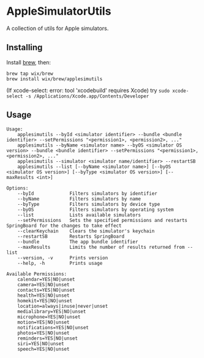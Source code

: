 # AppleSimulatorUtils
A collection of utils for Apple simulators.

## Installing

Install [brew](https://brew.sh), then:

```shell
brew tap wix/brew
brew install wix/brew/applesimutils
```
(If xcode-select: error: tool 'xcodebuild' requires Xcode)
try ```sudo xcode-select -s /Applications/Xcode.app/Contents/Developer```

## Usage

```shell
Usage:
    applesimutils --byId <simulator identifier> --bundle <bundle identifier> --setPermissions "<permission1>, <permission2>, ..."
    applesimutils --byName <simulator name> --byOS <simulator OS version> --bundle <bundle identifier> --setPermissions "<permission1>, <permission2>, ..."
    applesimutils --simulator <simulator name/identifier> --restartSB
    applesimutils --list [--byName <simulator name>] [--byOS <simulator OS version>] [--byType <simulator OS version>] [--maxResults <int>]

Options:
    --byId             Filters simulators by identifier
    --byName           Filters simulators by name
    --byType           Filters simulators by device type
    --byOS             Filters simulators by operating system
    --list             Lists available simulators
    --setPermissions   Sets the specified permissions and restarts SpringBoard for the changes to take effect
    --clearKeychain    Clears the simulator's keychain
    --restartSB        Restarts SpringBoard
    --bundle           The app bundle identifier
    --maxResults       Limits the number of results returned from --list
    --version, -v      Prints version
    --help, -h         Prints usage

Available Permissions:
    calendar=YES|NO|unset
    camera=YES|NO|unset
    contacts=YES|NO|unset
    health=YES|NO|unset
    homekit=YES|NO|unset
    location=always|inuse|never|unset
    medialibrary=YES|NO|unset
    microphone=YES|NO|unset
    motion=YES|NO|unset
    notifications=YES|NO|unset
    photos=YES|NO|unset
    reminders=YES|NO|unset
    siri=YES|NO|unset
    speech=YES|NO|unset
```
